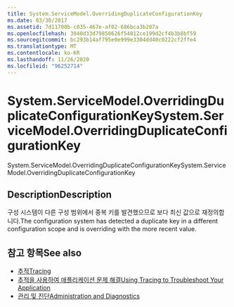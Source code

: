 ```yaml
---
title: System.ServiceModel.OverridingDuplicateConfigurationKey
ms.date: 03/30/2017
ms.assetid: 7d11700b-c035-467e-af02-686bca3b207a
ms.openlocfilehash: 3940d33d79850626f54012ce199d2cf4b3b8bf59
ms.sourcegitcommit: bc293b14af795e0e999e3304dd40c0222cf2ffe4
ms.translationtype: MT
ms.contentlocale: ko-KR
ms.lasthandoff: 11/26/2020
ms.locfileid: "96252714"
---
```

# <a name="systemservicemodeloverridingduplicateconfigurationkey"></a><span data-ttu-id="e1158-102">System.ServiceModel.OverridingDuplicateConfigurationKey</span><span class="sxs-lookup"><span data-stu-id="e1158-102">System.ServiceModel.OverridingDuplicateConfigurationKey</span></span>

<span data-ttu-id="e1158-103">System.ServiceModel.OverridingDuplicateConfigurationKey</span><span class="sxs-lookup"><span data-stu-id="e1158-103">System.ServiceModel.OverridingDuplicateConfigurationKey</span></span>  
  
## <a name="description"></a><span data-ttu-id="e1158-104">Description</span><span class="sxs-lookup"><span data-stu-id="e1158-104">Description</span></span>  

 <span data-ttu-id="e1158-105">구성 시스템이 다른 구성 범위에서 중복 키를 발견했으므로 보다 최신 값으로 재정의합니다.</span><span class="sxs-lookup"><span data-stu-id="e1158-105">The configuration system has detected a duplicate key in a different configuration scope and is overriding with the more recent value.</span></span>  
  
## <a name="see-also"></a><span data-ttu-id="e1158-106">참고 항목</span><span class="sxs-lookup"><span data-stu-id="e1158-106">See also</span></span>

- [<span data-ttu-id="e1158-107">추적</span><span class="sxs-lookup"><span data-stu-id="e1158-107">Tracing</span></span>](index.md)
- [<span data-ttu-id="e1158-108">추적을 사용하여 애플리케이션 문제 해결</span><span class="sxs-lookup"><span data-stu-id="e1158-108">Using Tracing to Troubleshoot Your Application</span></span>](using-tracing-to-troubleshoot-your-application.md)
- [<span data-ttu-id="e1158-109">관리 및 진단</span><span class="sxs-lookup"><span data-stu-id="e1158-109">Administration and Diagnostics</span></span>](../index.md)
